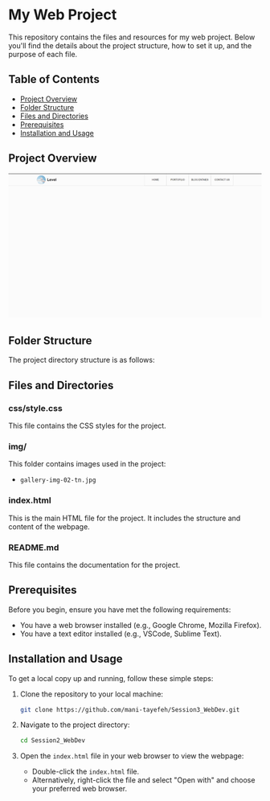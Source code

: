 # My Web Project

This repository contains the files and resources for my web project. Below you'll find the details about the project structure, how to set it up, and the purpose of each file.

## Table of Contents

- [Project Overview](#project-overview)
- [Folder Structure](#folder-structure)
- [Files and Directories](#files-and-directories)
- [Prerequisites](#prerequisites)
- [Installation and Usage](#installation-and-usage)

## Project Overview

![Description](img/overview.png)

## Folder Structure

The project directory structure is as follows:

## Files and Directories

### css/style.css

This file contains the CSS styles for the project.

### img/

This folder contains images used in the project:

- `gallery-img-02-tn.jpg`

### index.html

This is the main HTML file for the project. It includes the structure and content of the webpage.

### README.md

This file contains the documentation for the project.

## Prerequisites

Before you begin, ensure you have met the following requirements:

- You have a web browser installed (e.g., Google Chrome, Mozilla Firefox).
- You have a text editor installed (e.g., VSCode, Sublime Text).

## Installation and Usage

To get a local copy up and running, follow these simple steps:

1. Clone the repository to your local machine:

    ```sh
    git clone https://github.com/mani-tayefeh/Session3_WebDev.git
    ```

2. Navigate to the project directory:

    ```sh
    cd Session2_WebDev
    ```

3. Open the `index.html` file in your web browser to view the webpage:
    - Double-click the `index.html` file.
    - Alternatively, right-click the file and select "Open with" and choose your preferred web browser.
